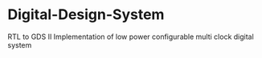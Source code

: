 # Digital-Design-System
RTL to GDS II Implementation of low power configurable multi clock digital system

